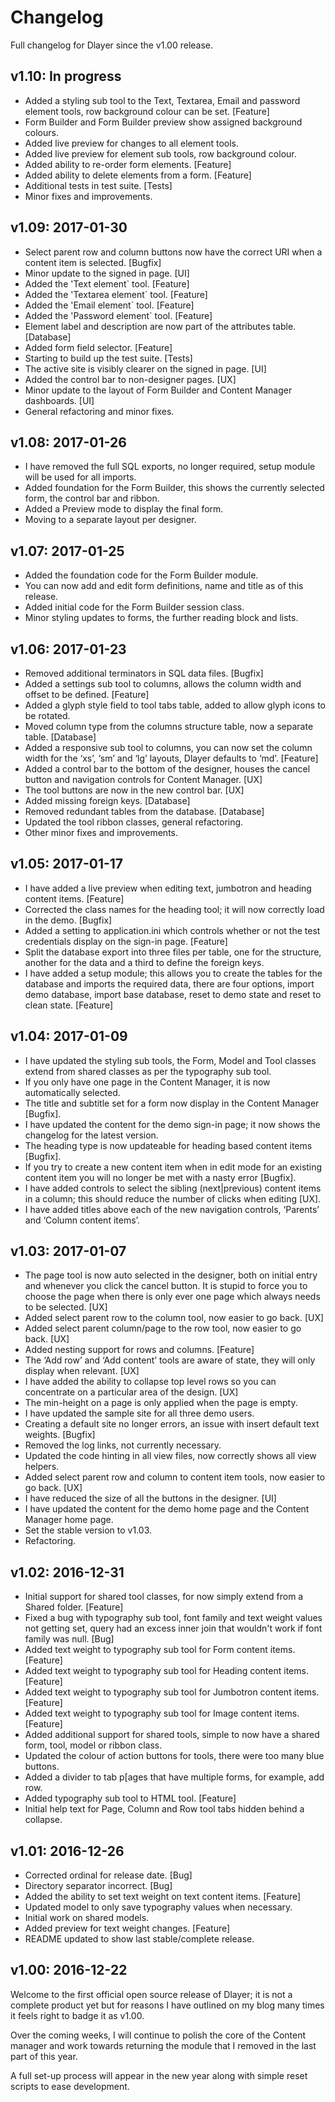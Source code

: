 
Changelog
======

Full changelog for Dlayer since the v1.00 release.

v1.10: In progress
--------
- Added a styling sub tool to the Text, Textarea, Email and password element tools, row background colour can be set. [Feature]
- Form Builder and Form Builder preview show assigned background colours.
- Added live preview for changes to all element tools.
- Added live preview for element sub tools, row background colour.
- Added ability to re-order form elements. [Feature]
- Added ability to delete elements from a form. [Feature]
- Additional tests in test suite. [Tests]
- Minor fixes and improvements.

v1.09: 2017-01-30
--------
- Select parent row and column buttons now have the correct URI when a content item is selected. [Bugfix]
- Minor update to the signed in page. [UI]
- Added the 'Text element` tool. [Feature]
- Added the 'Textarea element` tool. [Feature]
- Added the 'Email element` tool. [Feature]
- Added the 'Password element` tool. [Feature]
- Element label and description are now part of the attributes table. [Database]
- Added form field selector. [Feature]
- Starting to build up the test suite. [Tests]
- The active site is visibly clearer on the signed in page. [UI]
- Added the control bar to non-designer pages. [UX]
- Minor update to the layout of Form Builder and Content Manager dashboards. [UI]
- General refactoring and minor fixes.

v1.08: 2017-01-26
--------

- I have removed the full SQL exports, no longer required, setup module will be used for all imports.
- Added foundation for the Form Builder, this shows the currently selected form, the control bar and ribbon.
- Added a Preview mode to display the final form.
- Moving to a separate layout per designer.

v1.07: 2017-01-25 
--------

- Added the foundation code for the Form Builder module.
- You can now add and edit form definitions, name and title as of this release.
- Added initial code for the Form Builder session class.
- Minor styling updates to forms, the further reading block and lists.

v1.06: 2017-01-23 
--------

- Removed additional terminators in SQL data files. [Bugfix]
- Added a settings sub tool to columns, allows the column width and offset to be defined. [Feature]
- Added a glyph style field to tool tabs table, added to allow glyph icons to be rotated.
- Moved column type from the columns structure table, now a separate table. [Database]
- Added a responsive sub tool to columns, you can now set the column width for the ‘xs’, ‘sm’ and ‘lg’ layouts, Dlayer defaults to ‘md’. [Feature]
- Added a control bar to the bottom of the designer, houses the cancel button and navigation controls for Content Manager. [UX]
- The tool buttons are now in the new control bar. [UX]
- Added missing foreign keys. [Database]
- Removed redundant tables from the database. [Database]
- Updated the tool ribbon classes, general refactoring.
- Other minor fixes and improvements.

v1.05:  2017-01-17
--------

- I have added a live preview when editing text, jumbotron and heading content items. [Feature]
- Corrected the class names for the heading tool; it will now correctly load in the demo. [Bugfix]
- Added a setting to application.ini which controls whether or not the test credentials display on the sign-in page. [Feature]
- Split the database export into three files per table, one for the structure, another for the data and a third to define the foreign keys.
- I have added a setup module; this allows you to create the tables for the database and imports the required data, there are four options, import demo database, import base database, reset to demo state and reset to clean state. [Feature]

v1.04: 2017-01-09 
--------

- I have updated the styling sub tools, the Form, Model and Tool classes extend from shared classes as per the typography sub tool.
- If you only have one page in the Content Manager, it is now automatically selected.
- The title and subtitle set for a form now display in the Content Manager [Bugfix].
- I have updated the content for the demo sign-in page; it now shows the changelog for the latest version.
- The heading type is now updateable for heading based content items [Bugfix].
- If you try to create a new content item when in edit mode for an existing content item you will no longer be met with a nasty error [Bugfix].
- I have added controls to select the sibling (next|previous) content items in a column; this should reduce the number of clicks when editing [UX].
- I have added titles above each of the new navigation controls, ‘Parents’ and ‘Column content items’.

v1.03: 2017-01-07
--------

- The page tool is now auto selected in the designer, both on initial entry and whenever you click the cancel button. It is stupid to force you to choose the page when there is only ever one page which always needs to be selected. [UX]
- Added select parent row to the column tool, now easier to go back. [UX]
- Added select parent column/page to the row tool, now easier to go back. [UX]
- Added nesting support for rows and columns. [Feature]
- The ‘Add row’ and ‘Add content’ tools are aware of state, they will only display when relevant. [UX]
- I have added the ability to collapse top level rows so you can concentrate on a particular area of the design. [UX]
- The min-height on a page is only applied when the page is empty.
- I have updated the sample site for all three demo users.
- Creating a default site no longer errors, an issue with insert default text weights. [Bugfix]
- Removed the log links, not currently necessary.
- Updated the code hinting in all view files, now correctly shows all view helpers.
- Added select parent row and column to content item tools, now easier to go back. [UX]
- I have reduced the size of all the buttons in the designer. [UI]
- I have updated the content for the demo home page and the Content Manager home page.
- Set the stable version to v1.03.
- Refactoring.

v1.02: 2016-12-31 
--------

- Initial support for shared tool classes, for now simply extend from a Shared folder. [Feature]
- Fixed a bug with typography sub tool, font family and text weight values not getting set, query had an excess inner join that wouldn't work if font family was null. [Bug]
- Added text weight to typography sub tool for Form content items. [Feature]
- Added text weight to typography sub tool for Heading content items. [Feature]
- Added text weight to typography sub tool for Jumbotron content items. [Feature]
- Added text weight to typography sub tool for Image content items. [Feature]
- Added additional support for shared tools, simple to now have a shared form, tool, model or ribbon class.
- Updated the colour of action buttons for tools, there were too many blue buttons.
- Added a divider to tab p[ages that have multiple forms, for example, add row.
- Added typography sub tool to HTML tool. [Feature]
- Initial help text for Page, Column and Row tool tabs hidden behind a collapse.

v1.01: 2016-12-26 
--------

- Corrected ordinal for release date. [Bug]
- Directory separator incorrect. [Bug]
- Added the ability to set text weight on text content items. [Feature]
- Updated model to only save typography values when necessary.
- Initial work on shared models.
- Added preview for text weight changes. [Feature]
- README updated to show last stable/complete release.

v1.00: 2016-12-22 
--------
Welcome to the first official open source release of Dlayer; it is not a complete product yet but for reasons I have outlined on my blog many times it feels right to badge it as v1.00.

Over the coming weeks, I will continue to polish the core of the Content manager and work towards returning the module that I removed in the last part of this year.

A full set-up process will appear in the new year along with simple reset scripts to ease development.

